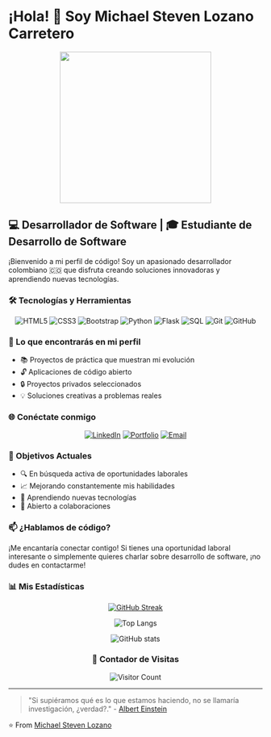 # ¡Hola! 👋 Soy Michael Steven Lozano Carretero

<div align="center">
  <img src="https://media.giphy.com/media/qgQUggAC3Pfv687qPC/giphy.gif" width="300"/>
</div>

## 💻 Desarrollador de Software | 🎓 Estudiante de Desarrollo de Software

¡Bienvenido a mi perfil de código! Soy un apasionado desarrollador colombiano 🇨🇴 que disfruta creando soluciones innovadoras y aprendiendo nuevas tecnologías.



### 🛠️ Tecnologías y Herramientas

<div align="center">
  
  ![HTML5](https://img.shields.io/badge/HTML5-E34F26?style=for-the-badge&logo=html5&logoColor=white)
  ![CSS3](https://img.shields.io/badge/CSS3-1572B6?style=for-the-badge&logo=css3&logoColor=white)
  ![Bootstrap](https://img.shields.io/badge/Bootstrap-563D7C?style=for-the-badge&logo=bootstrap&logoColor=white)
  ![Python](https://img.shields.io/badge/Python-3776AB?style=for-the-badge&logo=python&logoColor=white)
  ![Flask](https://img.shields.io/badge/Flask-000000?style=for-the-badge&logo=flask&logoColor=white)
  ![SQL](https://img.shields.io/badge/SQL-4479A1?style=for-the-badge&logo=mysql&logoColor=white)
  ![Git](https://img.shields.io/badge/Git-F05032?style=for-the-badge&logo=git&logoColor=white)
  ![GitHub](https://img.shields.io/badge/GitHub-100000?style=for-the-badge&logo=github&logoColor=white)
  
</div>

### 🌟 Lo que encontrarás en mi perfil

- 📚 Proyectos de práctica que muestran mi evolución
- 🔓 Aplicaciones de código abierto
- 🔒 Proyectos privados seleccionados
- 💡 Soluciones creativas a problemas reales

### 🌐 Conéctate conmigo

<div align="center">
  
  [![LinkedIn](https://img.shields.io/badge/LinkedIn-0077B5?style=for-the-badge&logo=linkedin&logoColor=white)](https://www.linkedin.com/in/michael-lozano-04b75b317)
  [![Portfolio](https://img.shields.io/badge/Portfolio-FF5722?style=for-the-badge&logo=google-chrome&logoColor=white)](https://portfolio.proximamente.dev)
  [![Email](https://img.shields.io/badge/Email-D14836?style=for-the-badge&logo=gmail&logoColor=white)](mailto:lozanomaicol430@gmail.com)
  
</div>

### 🎯 Objetivos Actuales

- 🔍 En búsqueda activa de oportunidades laborales
- 📈 Mejorando constantemente mis habilidades
- 🌱 Aprendiendo nuevas tecnologías
- 🤝 Abierto a colaboraciones

### 📫 ¿Hablamos de código?

¡Me encantaría conectar contigo! Si tienes una oportunidad laboral interesante o simplemente quieres charlar sobre desarrollo de software, ¡no dudes en contactarme!

### 📊 Mis Estadísticas

<div align="center">
  
  [![GitHub Streak](https://github-readme-streak-stats.herokuapp.com?user=MaicolLozano&theme=dark&hide_border=true)](https://git.io/streak-stats)
  
  ![Top Langs](https://github-readme-stats.vercel.app/api/top-langs/?username=MaicolLozano&layout=compact&theme=dark&hide_border=true)
  
  ![GitHub stats](https://github-readme-stats.vercel.app/api?username=MaicolLozano&show_icons=true&theme=dark&hide_border=true)
  
</div>

<div align="center">
  
  ### 👀 Contador de Visitas
  
  ![Visitor Count](https://profile-counter.glitch.me/MaicolLozano/count.svg)
  
</div>





---


> "Si supiéramos qué es lo que estamos haciendo, no se llamaría investigación, ¿verdad?." - [Albert Einstein](https://en.wikipedia.org/wiki/Albert_Einstein)

⭐️ From [Michael Steven Lozano](https://github.com/MaicolLozano)
